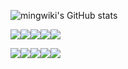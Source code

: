 ![mingwiki's GitHub stats](https://github-readme-stats.vercel.app/api?username=mingwiki&show_icons=true&theme=radical)

![](https://img.shields.io/badge/firefox-3366b7?style=for-the-badge&logo=firefox)![](https://img.shields.io/badge/archlinux-blue?style=for-the-badge&logo=archlinux)![](https://img.shields.io/badge/docker-2CB7EC?style=for-the-badge&logo=docker)![](https://img.shields.io/badge/nginx-74C053?style=for-the-badge&logo=nginx)![](https://img.shields.io/badge/vscode-blue?style=for-the-badge&logo=visualstudiocode)


![](https://img.shields.io/badge/react-blue?style=for-the-badge&logo=react)![](https://img.shields.io/badge/nestjs-red?style=for-the-badge&logo=nestjs)![](https://img.shields.io/badge/typescript-5f91c6?style=for-the-badge&logo=typescript)![](https://img.shields.io/badge/typeorm-grey?style=for-the-badge&logo=prisma)![](https://img.shields.io/badge/tailwindcss-c1c1c1?style=for-the-badge&logo=tailwindcss)

